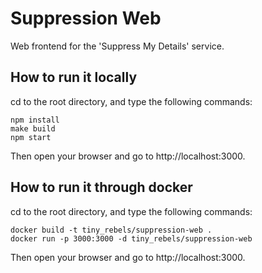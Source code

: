 # Suppression Web
Web frontend for the 'Suppress My Details' service.


## How to run it locally

cd to the root directory, and type the following commands:

```
npm install
make build
npm start
```

Then open your browser and go to http://localhost:3000.

## How to run it through docker

cd to the root directory, and type the following commands:

```
docker build -t tiny_rebels/suppression-web .
docker run -p 3000:3000 -d tiny_rebels/suppression-web
```

Then open your browser and go to http://localhost:3000.
